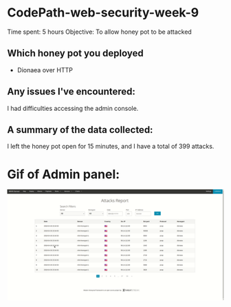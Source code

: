 # CodePath-web-security-week-9 
Time spent: 5 hours
Objective: To allow honey pot to be attacked

## Which honey pot you deployed
* Dionaea over HTTP

## Any issues I've encountered:
I had difficulties accessing the admin console.

## A summary of the data collected:
I left the honey pot open for 15 minutes, and I have a total of 399 attacks.

# Gif of Admin panel:
![alt text](./Week9.gif)
